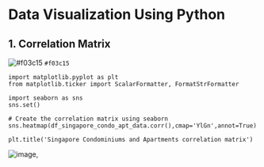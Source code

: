 # Data Visualization Using Python

## 1. Correlation Matrix
![#f03c15](https://via.placeholder.com/15/f03c15/f03c15.png) `#f03c15`
```
import matplotlib.pyplot as plt
from matplotlib.ticker import ScalarFormatter, FormatStrFormatter

import seaborn as sns
sns.set()
```
```
# Create the correlation matrix using seaborn
sns.heatmap(df_singapore_condo_apt_data.corr(),cmap='YlGn',annot=True)

plt.title('Singapore Condominiums and Apartments correlation matrix')
```

![image](https://user-images.githubusercontent.com/96287600/178271201-cff3f6e9-3ec8-4918-b215-2dd8c66244c0.png), <p align="center">


